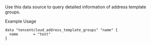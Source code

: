 Use this data source to query detailed information of address template groups.

Example Usage

```hcl
data "tencentcloud_address_template_groups" "name" {
  name       = "test"
}
```